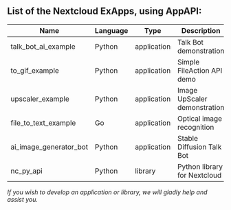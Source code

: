 ## List of the Nextcloud ExApps, using AppAPI:

| Name                   | Language | Type        | Description                  | Link                                                             |
|------------------------|----------|-------------|------------------------------|------------------------------------------------------------------|
| talk_bot_ai_example    | Python   | application | Talk Bot demonstration       | [GitHub](https://github.com/cloud-py-api/talk_bot_ai_example)    |	
| to_gif_example         | Python   | application | Simple FileAction API demo   | [GitHub](https://github.com/cloud-py-api/to_gif_example)         |
| upscaler_example       | Python   | application | Image UpScaler demonstration | [GitHub](https://github.com/cloud-py-api/upscaler_example)       |
| file_to_text_example   | Go       | application | Optical image recognition    | [GitHub](https://github.com/cloud-py-api/file_to_text_example)   |
| ai_image_generator_bot | Python   | application | Stable Diffusion Talk Bot    | [GitHub](https://github.com/cloud-py-api/ai_image_generator_bot) |
| nc_py_api              | Python   | library     | Python library for Nextcloud | [GitHub](https://github.com/cloud-py-api/nc_py_api)              |


_If you wish to develop an application or library, we will gladly help and assist you._
